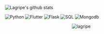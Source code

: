 <!--
**lagripe/lagripe** is a ✨ _special_ ✨ repository because its `README.md` (this file) appears on your GitHub profile.

Here are some ideas to get you started:

- 🔭 I’m currently working on ...
- 🌱 I’m currently learning ...
- 👯 I’m looking to collaborate on ...
- 🤔 I’m looking for help with ...
- 💬 Ask me about ...
- 📫 How to reach me: ...
- 😄 Pronouns: ...
- ⚡ Fun fact: ...
-->
![Lagripe's github stats](https://github-readme-stats.vercel.app/api?username=lagripe&count_private=true&show_icons=true&theme=radical)

![Python](https://img.shields.io/badge/-Python-000?&logo=Python)
![Flutter](https://img.shields.io/badge/-Flutter-000?&logo=Flutter)
![Flask](https://img.shields.io/badge/-Flask-000?&logo=Flask)
![SQL](https://img.shields.io/badge/-SQL-000?&logo=MySQL)
![Mongodb](https://img.shields.io/badge/-Mongodb-000?&logo=Mongodb)

<p align="center"><img src="https://github-readme-streak-stats.herokuapp.com/?user=lagripe&theme=black-ice&hide_border=true&stroke=0000&background=0D1117&ring=e05397&fire=e05397&currStreakLabel=e05397&bg_color=30,e96443,904e95&title_color=fff&text_color=fff" alt="lagripe" /></p>

